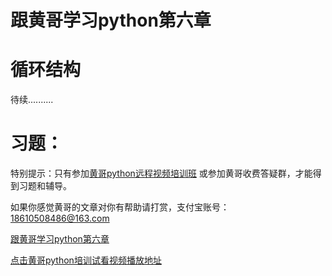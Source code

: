 # 跟黄哥学习python第六章

# 循环结构

待续..........


# 习题：
特别提示：只有参加[黄哥python远程视频培训班](https://github.com/pythonpeixun/article/blob/master/index.md)  或参加黄哥收费答疑群，才能得到习题和辅导。


如果你感觉黄哥的文章对你有帮助请打赏，支付宝账号：18610508486@163.com

[跟黄哥学习python第六章](learn_python_follow_brother_huang_6.md)


[点击黄哥python培训试看视频播放地址](https://github.com/pythonpeixun/article/blob/master/python_shiping.md)




    